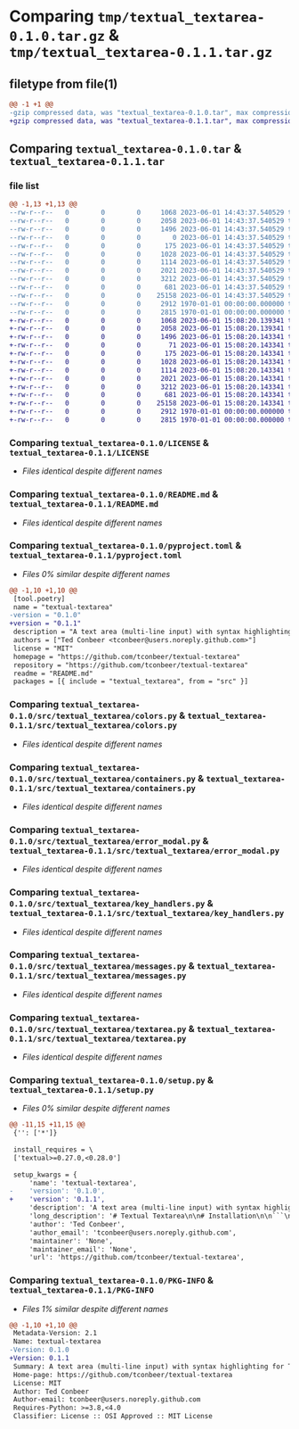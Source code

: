 # Comparing `tmp/textual_textarea-0.1.0.tar.gz` & `tmp/textual_textarea-0.1.1.tar.gz`

## filetype from file(1)

```diff
@@ -1 +1 @@
-gzip compressed data, was "textual_textarea-0.1.0.tar", max compression
+gzip compressed data, was "textual_textarea-0.1.1.tar", max compression
```

## Comparing `textual_textarea-0.1.0.tar` & `textual_textarea-0.1.1.tar`

### file list

```diff
@@ -1,13 +1,13 @@
--rw-r--r--   0        0        0     1068 2023-06-01 14:43:37.540529 textual_textarea-0.1.0/LICENSE
--rw-r--r--   0        0        0     2058 2023-06-01 14:43:37.540529 textual_textarea-0.1.0/README.md
--rw-r--r--   0        0        0     1496 2023-06-01 14:43:37.540529 textual_textarea-0.1.0/pyproject.toml
--rw-r--r--   0        0        0        0 2023-06-01 14:43:37.540529 textual_textarea-0.1.0/src/textual_textarea/__init__.py
--rw-r--r--   0        0        0      175 2023-06-01 14:43:37.540529 textual_textarea-0.1.0/src/textual_textarea/cancellable_input.py
--rw-r--r--   0        0        0     1028 2023-06-01 14:43:37.540529 textual_textarea-0.1.0/src/textual_textarea/colors.py
--rw-r--r--   0        0        0     1114 2023-06-01 14:43:37.540529 textual_textarea-0.1.0/src/textual_textarea/containers.py
--rw-r--r--   0        0        0     2021 2023-06-01 14:43:37.540529 textual_textarea-0.1.0/src/textual_textarea/error_modal.py
--rw-r--r--   0        0        0     3212 2023-06-01 14:43:37.540529 textual_textarea-0.1.0/src/textual_textarea/key_handlers.py
--rw-r--r--   0        0        0      681 2023-06-01 14:43:37.540529 textual_textarea-0.1.0/src/textual_textarea/messages.py
--rw-r--r--   0        0        0    25158 2023-06-01 14:43:37.540529 textual_textarea-0.1.0/src/textual_textarea/textarea.py
--rw-r--r--   0        0        0     2912 1970-01-01 00:00:00.000000 textual_textarea-0.1.0/setup.py
--rw-r--r--   0        0        0     2815 1970-01-01 00:00:00.000000 textual_textarea-0.1.0/PKG-INFO
+-rw-r--r--   0        0        0     1068 2023-06-01 15:08:20.139341 textual_textarea-0.1.1/LICENSE
+-rw-r--r--   0        0        0     2058 2023-06-01 15:08:20.139341 textual_textarea-0.1.1/README.md
+-rw-r--r--   0        0        0     1496 2023-06-01 15:08:20.143341 textual_textarea-0.1.1/pyproject.toml
+-rw-r--r--   0        0        0       71 2023-06-01 15:08:20.143341 textual_textarea-0.1.1/src/textual_textarea/__init__.py
+-rw-r--r--   0        0        0      175 2023-06-01 15:08:20.143341 textual_textarea-0.1.1/src/textual_textarea/cancellable_input.py
+-rw-r--r--   0        0        0     1028 2023-06-01 15:08:20.143341 textual_textarea-0.1.1/src/textual_textarea/colors.py
+-rw-r--r--   0        0        0     1114 2023-06-01 15:08:20.143341 textual_textarea-0.1.1/src/textual_textarea/containers.py
+-rw-r--r--   0        0        0     2021 2023-06-01 15:08:20.143341 textual_textarea-0.1.1/src/textual_textarea/error_modal.py
+-rw-r--r--   0        0        0     3212 2023-06-01 15:08:20.143341 textual_textarea-0.1.1/src/textual_textarea/key_handlers.py
+-rw-r--r--   0        0        0      681 2023-06-01 15:08:20.143341 textual_textarea-0.1.1/src/textual_textarea/messages.py
+-rw-r--r--   0        0        0    25158 2023-06-01 15:08:20.143341 textual_textarea-0.1.1/src/textual_textarea/textarea.py
+-rw-r--r--   0        0        0     2912 1970-01-01 00:00:00.000000 textual_textarea-0.1.1/setup.py
+-rw-r--r--   0        0        0     2815 1970-01-01 00:00:00.000000 textual_textarea-0.1.1/PKG-INFO
```

### Comparing `textual_textarea-0.1.0/LICENSE` & `textual_textarea-0.1.1/LICENSE`

 * *Files identical despite different names*

### Comparing `textual_textarea-0.1.0/README.md` & `textual_textarea-0.1.1/README.md`

 * *Files identical despite different names*

### Comparing `textual_textarea-0.1.0/pyproject.toml` & `textual_textarea-0.1.1/pyproject.toml`

 * *Files 0% similar despite different names*

```diff
@@ -1,10 +1,10 @@
 [tool.poetry]
 name = "textual-textarea"
-version = "0.1.0"
+version = "0.1.1"
 description = "A text area (multi-line input) with syntax highlighting for Textual"
 authors = ["Ted Conbeer <tconbeer@users.noreply.github.com>"]
 license = "MIT"
 homepage = "https://github.com/tconbeer/textual-textarea"
 repository = "https://github.com/tconbeer/textual-textarea"
 readme = "README.md"
 packages = [{ include = "textual_textarea", from = "src" }]
```

### Comparing `textual_textarea-0.1.0/src/textual_textarea/colors.py` & `textual_textarea-0.1.1/src/textual_textarea/colors.py`

 * *Files identical despite different names*

### Comparing `textual_textarea-0.1.0/src/textual_textarea/containers.py` & `textual_textarea-0.1.1/src/textual_textarea/containers.py`

 * *Files identical despite different names*

### Comparing `textual_textarea-0.1.0/src/textual_textarea/error_modal.py` & `textual_textarea-0.1.1/src/textual_textarea/error_modal.py`

 * *Files identical despite different names*

### Comparing `textual_textarea-0.1.0/src/textual_textarea/key_handlers.py` & `textual_textarea-0.1.1/src/textual_textarea/key_handlers.py`

 * *Files identical despite different names*

### Comparing `textual_textarea-0.1.0/src/textual_textarea/messages.py` & `textual_textarea-0.1.1/src/textual_textarea/messages.py`

 * *Files identical despite different names*

### Comparing `textual_textarea-0.1.0/src/textual_textarea/textarea.py` & `textual_textarea-0.1.1/src/textual_textarea/textarea.py`

 * *Files identical despite different names*

### Comparing `textual_textarea-0.1.0/setup.py` & `textual_textarea-0.1.1/setup.py`

 * *Files 0% similar despite different names*

```diff
@@ -11,15 +11,15 @@
 {'': ['*']}
 
 install_requires = \
 ['textual>=0.27.0,<0.28.0']
 
 setup_kwargs = {
     'name': 'textual-textarea',
-    'version': '0.1.0',
+    'version': '0.1.1',
     'description': 'A text area (multi-line input) with syntax highlighting for Textual',
     'long_description': '# Textual Textarea\n\n# Installation\n\n```\npip install textual-textarea\n```\n\n# Usage\n\n## Initializing the Widget\n\nThe TextArea is a Textual Widget. You can add it to a Textual\napp using `compose` or `mount`:\n\n```python\nfrom textual_textarea import TextArea\nfrom textual.app import App, ComposeResult\n\nclass TextApp(App, inherit_bindings=False):\n    def compose(self) -> ComposeResult:\n        yield TextArea(language="python", theme="solarized-dark")\n\n    def on_mount(self) -> None:\n        ta = self.query_one(TextArea)\n        ta.focus()\n\napp = TextApp()\napp.run()\n```\n\nIn addition to the standard Widget arguments, TextArea accepts two additional, optional arguments when initializing the widget:\n\n- language: Must be `None` or the short name of a [Pygments lexer](https://pygments.org/docs/lexers/), e.g., `python`, `sql`, `as3`. Defaults to None.\n- theme: Must be name of a [Pygments style](https://pygments.org/styles/), e.g., `bw`, `github-dark`, `solarized-light`. Defaults to `monokai`.\n\nThe TextArea supports many actions and key bindings. **For proper binding of `ctrl+c` to the COPY action,\nyou must initialize your App with `inherit_bindings=False`** (as shown above), so that `ctrl+c` does not quit the app. The TextArea implements `ctrl+q` as quit; you way wish to mimic that in your app so that other in-focus widgets use the same behavior.\n\n## Interacting with the Widget\n\n### Getting and Setting Text\n\nThe TextArea exposes a `text` property that contains the full text contained in the widget. You can retrieve or set the text by interacting with this property:\n\n```python\nta = self.query_one(TextArea)\nold_text = ta.text\nta.text = "New Text!\\n\\nMany Lines!"\n```\n\n### Getting Theme Colors\n\nIf you would like the rest of your app to match the colors from the TextArea\'s theme, they are exposed via the `theme_colors` property.\n\n```python\nta = self.query_one(TextArea)\ncolor = ta.theme_colors.contrast_text_color\nbgcolor = ta.theme_colors.bgcolor\nhighlight = ta.theme_colors.selection_bgcolor\n```\n\nYou cannot set these colors this way, however.',
     'author': 'Ted Conbeer',
     'author_email': 'tconbeer@users.noreply.github.com',
     'maintainer': 'None',
     'maintainer_email': 'None',
     'url': 'https://github.com/tconbeer/textual-textarea',
```

### Comparing `textual_textarea-0.1.0/PKG-INFO` & `textual_textarea-0.1.1/PKG-INFO`

 * *Files 1% similar despite different names*

```diff
@@ -1,10 +1,10 @@
 Metadata-Version: 2.1
 Name: textual-textarea
-Version: 0.1.0
+Version: 0.1.1
 Summary: A text area (multi-line input) with syntax highlighting for Textual
 Home-page: https://github.com/tconbeer/textual-textarea
 License: MIT
 Author: Ted Conbeer
 Author-email: tconbeer@users.noreply.github.com
 Requires-Python: >=3.8,<4.0
 Classifier: License :: OSI Approved :: MIT License
```

